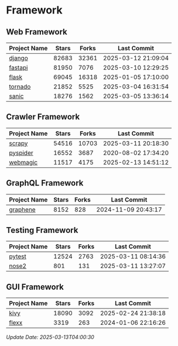 # Framework

## Web Framework
| Project Name | Stars | Forks | Last Commit |
| ------------ | ----- | ----- | ----------- |
| [django](https://github.com/django/django) | 82683 | 32361 | 2025-03-12 21:09:04 |
| [fastapi](https://github.com/fastapi/fastapi) | 81950 | 7076 | 2025-03-10 12:29:25 |
| [flask](https://github.com/pallets/flask) | 69045 | 16318 | 2025-01-05 17:10:00 |
| [tornado](https://github.com/tornadoweb/tornado) | 21852 | 5525 | 2025-03-04 16:31:54 |
| [sanic](https://github.com/sanic-org/sanic) | 18276 | 1562 | 2025-03-05 13:36:14 |

## Crawler Framework
| Project Name | Stars | Forks | Last Commit |
| ------------ | ----- | ----- | ----------- |
| [scrapy](https://github.com/scrapy/scrapy) | 54516 | 10703 | 2025-03-11 20:18:30 |
| [pyspider](https://github.com/binux/pyspider) | 16552 | 3687 | 2020-08-02 17:34:20 |
| [webmagic](https://github.com/code4craft/webmagic) | 11517 | 4175 | 2025-02-13 14:51:12 |

## GraphQL Framework
| Project Name | Stars | Forks | Last Commit |
| ------------ | ----- | ----- | ----------- |
| [graphene](https://github.com/graphql-python/graphene) | 8152 | 828 | 2024-11-09 20:43:17 |

## Testing Framework
| Project Name | Stars | Forks | Last Commit |
| ------------ | ----- | ----- | ----------- |
| [pytest](https://github.com/pytest-dev/pytest) | 12524 | 2763 | 2025-03-11 08:14:36 |
| [nose2](https://github.com/nose-devs/nose2) | 801 | 131 | 2025-03-11 13:27:07 |

## GUI Framework
| Project Name | Stars | Forks | Last Commit |
| ------------ | ----- | ----- | ----------- |
| [kivy](https://github.com/kivy/kivy) | 18090 | 3092 | 2025-02-24 21:38:18 |
| [flexx](https://github.com/flexxui/flexx) | 3319 | 263 | 2024-01-06 22:16:26 |

*Update Date: 2025-03-13T04:00:30*